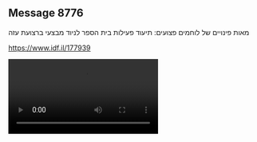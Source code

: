 ## Message 8776

מאות פינויים של לוחמים פצועים:
תיעוד פעילות בית הספר לניוד מבצעי ברצועת עזה

https://www.idf.il/177939

![Video](8776/8776_media.mp4)
